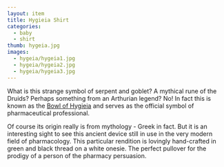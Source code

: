 ```yaml
---
layout: item
title: Hygieia Shirt
categories:
  - baby
  - shirt
thumb: hygeia.jpg
images:
  - hygeia/hygeia1.jpg
  - hygeia/hygeia2.jpg
  - hygeia/hygeia3.jpg
---
```




What is this strange symbol of serpent and goblet? A mythical rune of the Druids? Perhaps something from an Arthurian legend? No! In fact this is known as the [Bowl of Hygieia](http://en.wikipedia.org/wiki/Bowl_of_Hygieia) and serves as the official symbol of pharmaceutical professional.

Of course its origin really is from mythology - Greek in fact. But it is an interesting sight to see this ancient device still in use in the very modern field of pharmacology. This particular rendition is lovingly hand-crafted in green and black thread on a white onesie. The perfect pullover for the prodigy of a person of the pharmacy persuasion.
